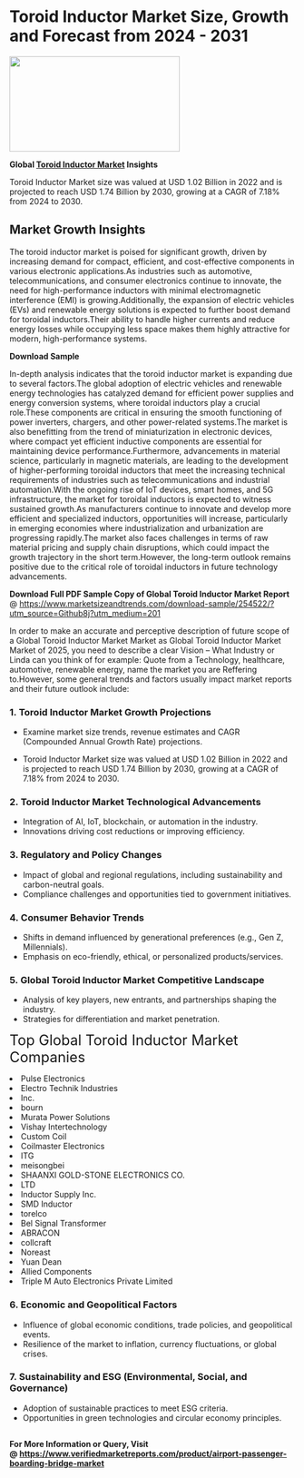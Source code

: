 <H1>Toroid Inductor Market Size, Growth and Forecast from 2024 - 2031</H1><img class="aligncenter size-medium wp-image-584254" src="https://thirdeyenews.in/wp-content/uploads/2024/09/Global-Market-Research-300x168.jpeg" alt="" width="300" height="168" /><p><strong>Global&nbsp;<a href="https://www.marketsizeandtrends.com/download-sample/254522/?utm_source=Github8j?utm_medium=201">Toroid Inductor Market</a> Insights</strong></p><p>Toroid Inductor Market size was valued at USD 1.02 Billion in 2022 and is projected to reach USD 1.74 Billion by 2030, growing at a CAGR of 7.18% from 2024 to 2030.</p><p><h2>Market Growth Insights</h2> <p>The toroid inductor market is poised for significant growth, driven by increasing demand for compact, efficient, and cost-effective components in various electronic applications.As industries such as automotive, telecommunications, and consumer electronics continue to innovate, the need for high-performance inductors with minimal electromagnetic interference (EMI) is growing.Additionally, the expansion of electric vehicles (EVs) and renewable energy solutions is expected to further boost demand for toroidal inductors.Their ability to handle higher currents and reduce energy losses while occupying less space makes them highly attractive for modern, high-performance systems.</p> <p><strong>Download Sample</strong></p> <p>In-depth analysis indicates that the toroid inductor market is expanding due to several factors.The global adoption of electric vehicles and renewable energy technologies has catalyzed demand for efficient power supplies and energy conversion systems, where toroidal inductors play a crucial role.These components are critical in ensuring the smooth functioning of power inverters, chargers, and other power-related systems.The market is also benefitting from the trend of miniaturization in electronic devices, where compact yet efficient inductive components are essential for maintaining device performance.Furthermore, advancements in material science, particularly in magnetic materials, are leading to the development of higher-performing toroidal inductors that meet the increasing technical requirements of industries such as telecommunications and industrial automation.With the ongoing rise of IoT devices, smart homes, and 5G infrastructure, the market for toroidal inductors is expected to witness sustained growth.As manufacturers continue to innovate and develop more efficient and specialized inductors, opportunities will increase, particularly in emerging economies where industrialization and urbanization are progressing rapidly.The market also faces challenges in terms of raw material pricing and supply chain disruptions, which could impact the growth trajectory in the short term.However, the long-term outlook remains positive due to the critical role of toroidal inductors in future technology advancements.</p> <p><span class=""><strong>Download Full PDF Sample Copy of Global Toroid Inductor Market Report</strong> @ <a href="https://www.marketsizeandtrends.com/download-sample/254522/?utm_source=Github8j?utm_medium=201" target="_blank">https://www.marketsizeandtrends.com/download-sample/254522/?utm_source=Github8j?utm_medium=201</a></span></p><p>In order to make an accurate and perceptive description of future scope of a Global&nbsp;Toroid Inductor Market Market as Global&nbsp;Toroid Inductor Market Market of 2025, you need to describe a clear Vision &ndash; What Industry or Linda can you think of for example: Quote from a Technology, healthcare, automotive, renewable energy, name the market you are Reffering to.However, some general trends and factors usually impact market reports and their future outlook include:</p><h3>1.&nbsp;<strong>Toroid Inductor Market Growth Projections</strong></h3><ul><li>Examine market size trends, revenue estimates and CAGR (Compounded Annual Growth Rate) projections.</li><li><p>Toroid Inductor Market size was valued at USD 1.02 Billion in 2022 and is projected to reach USD 1.74 Billion by 2030, growing at a CAGR of 7.18% from 2024 to 2030.</p></li></ul><h3>2.&nbsp;<strong>Toroid Inductor Market Technological Advancements</strong></h3><ul><li>Integration of AI, IoT, blockchain, or automation in the industry.</li><li>Innovations driving cost reductions or improving efficiency.</li></ul><h3>3.&nbsp;<strong>Regulatory and Policy Changes</strong></h3><ul><li>Impact of global and regional regulations, including sustainability and carbon-neutral goals.</li><li>Compliance challenges and opportunities tied to government initiatives.</li></ul><h3>4.&nbsp;<strong>Consumer Behavior Trends</strong></h3><ul><li>Shifts in demand influenced by generational preferences (e.g., Gen Z, Millennials).</li><li>Emphasis on eco-friendly, ethical, or personalized products/services.</li></ul><h3>5.&nbsp;<strong>Global Toroid Inductor Market Competitive Landscape</strong></h3><ul><li>Analysis of key players, new entrants, and partnerships shaping the industry.</li><li>Strategies for differentiation and market penetration.</li></ul><p data-pm-slice="1 1 []"><span style="color: inherit; font-family: inherit; font-size: 25px;">Top Global Toroid Inductor Market Companies</span></p><div class="" data-test-id=""><p><li>Pulse Electronics</li><li> Electro Technik Industries</li><li> Inc.</li><li> bourn</li><li> Murata Power Solutions</li><li> Vishay Intertechnology</li><li> Custom Coil</li><li> Coilmaster Electronics</li><li> ITG</li><li> meisongbei</li><li> SHAANXI GOLD-STONE ELECTRONICS CO.</li><li>LTD</li><li> Inductor Supply Inc.</li><li> SMD Inductor</li><li> torelco</li><li> Bel Signal Transformer</li><li> ABRACON</li><li> collcraft</li><li> Noreast</li><li> Yuan Dean</li><li> Allied Components</li><li> Triple M Auto Electronics Private Limited</li></p></div><h3>6.&nbsp;<strong>Economic and Geopolitical Factors</strong></h3><ul><li>Influence of global economic conditions, trade policies, and geopolitical events.</li><li>Resilience of the market to inflation, currency fluctuations, or global crises.</li></ul><h3>7.&nbsp;<strong>Sustainability and ESG (Environmental, Social, and Governance)</strong></h3><ul><li>Adoption of sustainable practices to meet ESG criteria.</li><li>Opportunities in green technologies and circular economy principles.</li></ul><h2><strong style="font-size: 14px;">For More Information or Query, Visit @&nbsp;</strong><a style="background-color: #ffffff; font-size: 14px;" href="https://www.marketsizeandtrends.com/report/toroid-inductor-market/" target="_blank">https://www.verifiedmarketreports.com/product/airport-passenger-boarding-bridge-market</a></h2>